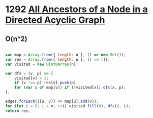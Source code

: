# 1292 [All Ancestors of a Node in a Directed Acyclic Graph](https://leetcode.com/problems/all-ancestors-of-a-node-in-a-directed-acyclic-graph)

## O(n^2)


```js 

var map = Array.from({ length: n }, () => new Set());
var res = Array.from({ length: n }, () => []);
var visited = new Uint8Array(n);

var dfs = (v, p) => {
    visited[v] = 1;
    if (v !== p) res[v].push(p);
    for (var x of map[v]) if (!visited[x]) dfs(x, p);
};

edges.forEach(([u, v]) => map[u].add(v));
for (let i = 0; i < n; ++i) visited.fill(0), dfs(i, i);
return res;

```